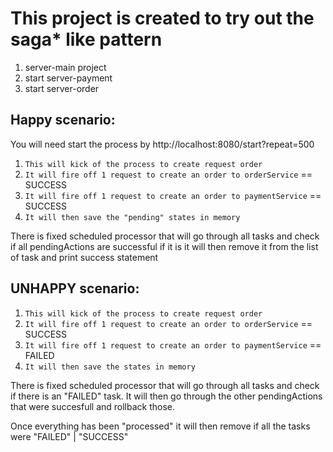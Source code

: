 # This project is created to try out the saga* like pattern



1. server-main project
2. start server-payment
3. start server-order



## Happy scenario:

You will need start the process by http://localhost:8080/start?repeat=500
    
   1. `This will kick of the process to create request order`
   2. `It will fire off 1 request to create an order to orderService` == SUCCESS
   3. `It will fire off 1 request to create an order to paymentService` == SUCCESS
   4. `It will then save the "pending" states in memory`



There is fixed scheduled processor that will go through all tasks and check if all pendingActions are successful
if it is it will then remove it from the list of task and print success statement


## UNHAPPY scenario:

1. `This will kick of the process to create request order`
2. `It will fire off 1 request to create an order to orderService`  == SUCCESS
3. `It will fire off 1 request to create an order to paymentService` == FAILED 
4. `It will then save the states in memory`



There is fixed scheduled processor that will go through all tasks and check if there is an "FAILED" task.
It will then go through the other pendingActions that were succesfull and rollback those.

Once everything has been "processed" it will then remove if all the tasks were "FAILED" | "SUCCESS"